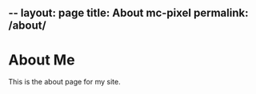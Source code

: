 --
layout: page
title: About mc-pixel
permalink: /about/
---

# About Me
This is the about page for my site.
